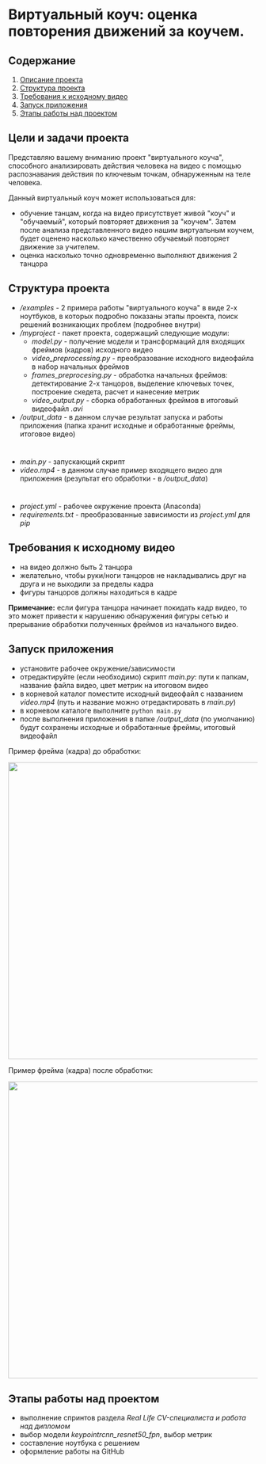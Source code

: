 # Виртуальный коуч: оценка повторения движений за коучем.

## Содержание
1. [Описание проекта](https://github.com/drSever/drSever_data_science/tree/main/Portfolio/Project_6#Цели-и-задачи-проекта)
2. [Структура проекта](https://github.com/drSever/drSever_data_science/tree/main/Portfolio/Project_6#Структура-проекта)
3. [Требования к исходному видео](https://github.com/drSever/drSever_data_science/tree/main/Portfolio/Project_6#Запуск-приложения)
4. [Запуск приложения](https://github.com/drSever/drSever_data_science/tree/main/Portfolio/Project_6#Stages-of-the-project)
5. [Этапы работы над проектом](https://github.com/drSever/drSever_data_science/tree/main/Portfolio/Project_6#RЭтапы-работы-над-проектом)

## Цели и задачи проекта

Представляю вашему вниманию проект "виртуального коуча", способного анализировать действия человека на видео с помощью распознавания действия по ключевым точкам, обнаруженным на теле человека.

Данный виртуальный коуч может использоваться для:
- обучение танцам, когда на видео присутствует живой "коуч" и "обучаемый", который повторяет движения за "коучем". Затем после анализа представленного видео нашим виртуальным коучем, будет оценено насколько качественно обучаемый повторяет движение за учителем.
- оценка насколько точно одновременно выполняют движения 2 танцора

## Структура проекта

 - */examples* - 2 примера работы "виртуального коуча" в виде 2-х ноутбуков, в которых подробно показаны этапы проекта, поиск решений возникающих проблем (подробнее внутри)
 - */myproject* - пакет проекта, содержащий следующие модули:
    - *model.py* - получение модели и трансформаций для входящих фреймов (кадров) исходного видео
    - *video_preprocessing.py* - преобразование исходного видеофайла в набор начальных фреймов
    - *frames_preprocesing.py* - обработка начальных фреймов: детектирование 2-х танцоров, выделение ключевых точек, построение скедета, расчет и нанесение метрик
    - *video_output.py* - сборка обработанных фреймов в итоговый видеофайл *.avi*
- */output_data* - в данном случае результат запуска и работы приложения (папка хранит исходные и обработанные фреймы, итоговое видео)
#
- *main.py* - запускающий скрипт
- *video.mp4* - в данном случае пример входящего видео для приложения (результат его обработки - в */output_data*)
#
- *project.yml* - рабочее окружение проекта (Anaconda)
- *requirements.txt* - преобразованные зависимости из *project.yml* для *pip*

## Требования к исходному видео

- на видео должно быть 2 танцора
- желательно, чтобы руки/ноги танцоров не накладывались друг на друга и не выходили за пределы кадра
- фигуры танцоров должны находиться в кадре

**Примечание:** если фигура танцора начинает покидать кадр видео, то это может привести к нарушению обнаружения фигуры сетью и прерывание обработки полученных фреймов из начального видео.

## Запуск приложения

- установите рабочее окружение/зависимости
- отредактируйте (если необходимо) скрипт *main.py*: пути к папкам, название файла видео, цвет метрик на итоговом видео
- в корневой каталог поместите исходный видеофайл с названием *video.mp4* (путь и название можно отредактировать в *main.py*)
- в корневом каталоге выполните `python main.py`
- после выполнения приложения в папке */output_data* (по умолчанию) будут сохранены исходные и обработанные фреймы, итоговый видеофайл

Пример фрейма (кадра) до обработки:    

<image src="output_data/frames/frame_10.jpg" width="600">

Пример фрейма (кадра) после обработки:  

<image src="output_data/frames_output/frame_10.jpg"  width="600">

## Этапы работы над проектом

- выполнение спринтов раздела *Real Life CV-специалиста и работа над дипломом*
- выбор модели *keypointrcnn_resnet50_fpn*, выбор метрик
- составление ноутбука с решением
- оформление работы на GitHub